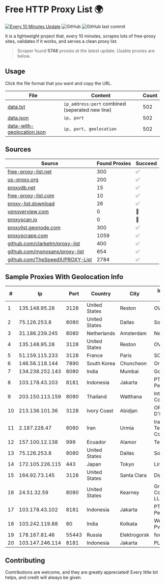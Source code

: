 
# Free HTTP Proxy List 🌍

[![Every 10 Minutes Update](https://github.com/mertguvencli/http-proxy-list/actions/workflows/main.yml/badge.svg?branch=main)](https://github.com/mertguvencli/http-proxy-list/actions/workflows/main.yml)
![GitHub](https://img.shields.io/github/license/mertguvencli/http-proxy-list)
![GitHub last commit](https://img.shields.io/github/last-commit/mertguvencli/http-proxy-list)

It is a lightweight project that, every 10 minutes, scrapes lots of free-proxy sites, validates if it works, and serves a clean proxy list.


> Scraper found **5748** proxies at the latest update. Usable proxies are below.

## Usage

Click the file format that you want and copy the URL.


|File|Content|Count|
|----|-------|-----|
|[data.txt](https://raw.githubusercontent.com/mertguvencli/http-proxy-list/main/proxy-list/data.txt)|`ip_address:port` combined (seperated new line)|502|
|[data.json](https://raw.githubusercontent.com/mertguvencli/http-proxy-list/main/proxy-list/data.json)|`ip, port`|502|
|[data-with-geolocation.json](https://raw.githubusercontent.com/mertguvencli/http-proxy-list/main/proxy-list/data-with-geolocation.json)|`ip, port, geolocation`|502|

## Sources

|Source|Found Proxies|Succeed|
|------|-------------|-------|
|[free-proxy-list.net](https://free-proxy-list.net)|300|✅|
|[us-proxy.org](https://www.us-proxy.org)|200|✅|
|[proxydb.net](http://proxydb.net)|15|✅|
|[free-proxy-list.com](https://free-proxy-list.com/?page=&port=&type%5B%5D=http&type%5B%5D=https&up_time=0&search=Search)|10|✅|
|[proxy-list.download](https://www.proxy-list.download/HTTP)|26|✅|
|[vpnoverview.com](https://vpnoverview.com/privacy/anonymous-browsing/free-proxy-servers)|0|🚫|
|[proxyscan.io](https://www.proxyscan.io)|0|🚫|
|[proxylist.geonode.com](https://proxylist.geonode.com/api/proxy-list?limit=300&page=1&sort_by=lastChecked&sort_type=desc&protocols=http,https)|300|✅|
|[proxyscrape.com](https://api.proxyscrape.com/v2/?request=displayproxies&protocol=http&timeout=10000&country=all&ssl=all&anonymity=all)|1059|✅|
|[github.com/clarketm/proxy-list](https://raw.githubusercontent.com/clarketm/proxy-list/master/proxy-list-raw.txt)|400|✅|
|[github.com/monosans/proxy-list](https://raw.githubusercontent.com/monosans/proxy-list/main/proxies/http.txt)|654|✅|
|[github.com/TheSpeedX/PROXY-List](https://raw.githubusercontent.com/TheSpeedX/PROXY-List/master/http.txt)|2784|✅|


## Sample Proxies With Geolocation Info

|#|Ip|Port|Country|City|Internet Service Provider|
|-|--|----|-------|----|-------------------------|
|1|135.148.95.28|3128|United States|Reston|OVH SAS|
|2|75.126.253.8|8080|United States|Dallas|SoftLayer|
|3|31.186.239.245|8080|Netherlands|Amsterdam|NetSkope Inc|
|4|135.148.95.28|3128|United States|Reston|OVH SAS|
|5|51.159.115.233|3128|France|Paris|SCALEWAY|
|6|146.56.118.144|7890|South Korea|Chuncheon|Oracle Corporation|
|7|134.238.252.143|8080|India|Mumbai|Google LLC|
|8|103.178.43.103|8181|Indonesia|Jakarta|PT Jaring Solusi Persada|
|9|203.150.113.159|8080|Thailand|Watthana|Internet Thailand Company Ltd.|
|10|213.136.101.36|3128|Ivory Coast|Abidjan|ORANGE COTE D'IVOIRE|
|11|2.187.228.47|8080|Iran|Urmia|Iran Telecommunication Company PJS|
|12|157.100.12.138|999|Ecuador|Alamor|Telconet S.A|
|13|75.126.253.8|8080|United States|Dallas|SoftLayer|
|14|172.105.226.115|443|Japan|Tokyo|Linode, LLC|
|15|164.92.73.145|3128|United States|Santa Clara|DigitalOcean, LLC|
|16|24.51.32.59|8080|United States|Kearney|Great Plains Communications LLC|
|17|103.178.43.102|8181|Indonesia|Jakarta|PT Jaring Solusi Persada|
|18|103.242.119.88|80|India|Kolkata|Web Werks India Pvt. Ltd.|
|19|178.167.81.46|55443|Russia|Elektrogorsk|for Flex Ltd|
|20|103.147.246.114|8181|Indonesia|Jakarta|PLBNET|



## Contributing

Contributions are welcome, and they are greatly appreciated! Every
little bit helps, and credit will always be given.

